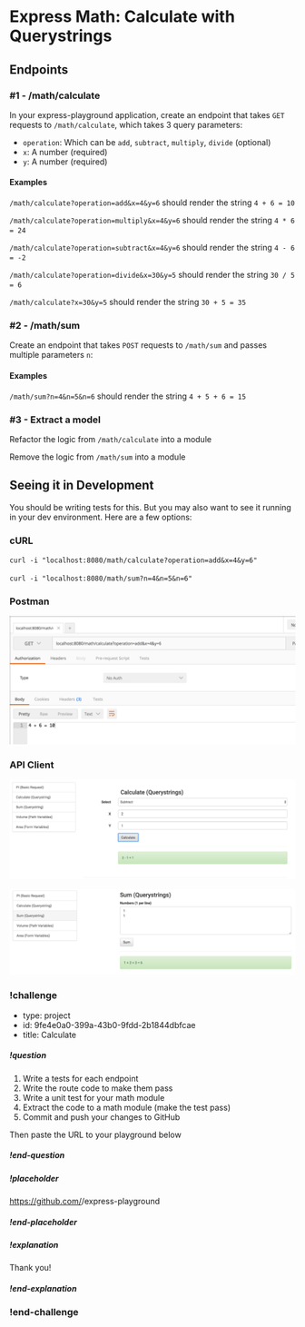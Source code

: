 # Express Math: Calculate with Querystrings

## Endpoints

### #1 - /math/calculate

In your express-playground application, create an endpoint that takes `GET` requests to `/math/calculate`, which takes 3 query parameters:

- `operation`: Which can be `add`, `subtract`, `multiply`, `divide` (optional)
- `x`: A number (required)
- `y`: A number (required)

#### Examples

`/math/calculate?operation=add&x=4&y=6` should render the string `4 + 6 = 10`

`/math/calculate?operation=multiply&x=4&y=6` should render the string `4 * 6 = 24`

`/math/calculate?operation=subtract&x=4&y=6` should render the string `4 - 6 = -2`

`/math/calculate?operation=divide&x=30&y=5` should render the string `30 / 5 = 6`

`/math/calculate?x=30&y=5` should render the string `30 + 5 = 35`

### #2 - /math/sum

Create an endpoint that takes `POST` requests to `/math/sum` and passes multiple parameters `n`:

#### Examples

`/math/sum?n=4&n=5&n=6` should render the string `4 + 5 + 6 = 15`

### #3 - Extract a model

Refactor the logic from `/math/calculate` into a module

Remove the logic from `/math/sum` into a module

## Seeing it in Development

You should be writing tests for this.  But you may also want to see it running in your dev environment.  Here are a few options:

### cURL

```
curl -i "localhost:8080/math/calculate?operation=add&x=4&y=6"

curl -i "localhost:8080/math/sum?n=4&n=5&n=6"
```

### Postman

![](../../images/projects/math/calculate-postman.png)

### API Client

![](../../images/projects/math/calculate-api-client.png)

![](../../images/projects/math/sum-api-client.png)


### !challenge
* type: project
* id: 9fe4e0a0-399a-43b0-9fdd-2b1844dbfcae
* title: Calculate

##### !question
1. Write a tests for each endpoint
1. Write the route code to make them pass
1. Write a unit test for your math module
1. Extract the code to a math module (make the test pass)
1. Commit and push your changes to GitHub

Then paste the URL to your playground below
##### !end-question

##### !placeholder
https://github.com/<your name>/express-playground
##### !end-placeholder

##### !explanation
Thank you!
##### !end-explanation
### !end-challenge
